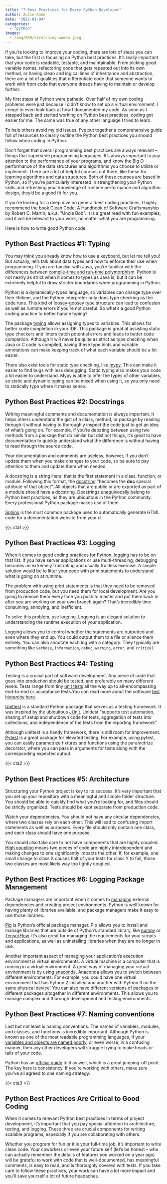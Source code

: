 ```yaml
---
title: "7 Best Practices for Every Python Developer"
author: Zulie Rane
date: "2022-01-04"
categories: 
  - "python"
images:
  - /img/800/stretching-women.jpeg
---
```


If you’re looking to improve your coding, there are lots of steps you can take, but the first is focusing on Python best practices. It’s really important that your code is readable, testable, and maintainable. From picking good variable names, refactoring code that gets repeated out into its own method, or having clean and logical lines of inheritance and abstraction, there are a lot of qualities that differentiate code that someone wants to work with from code that everyone dreads having to maintain or develop further. 

My first steps at Python were pathetic. Over half of my own coding problems were just because I didn’t know to set up a virtual environment. I cringe to even look back at how I documented my code. As soon as I stepped back and started working on Python best practices, coding got easier for me. The same was true of any other language I tried to learn.

To help others avoid my old issues, I’ve put together a comprehensive guide full of resources to clearly outline the Python best practices you should follow when coding in Python.

Don’t forget that overall programming best practices are always relevant – things that supersede programming languages. It’s always important to pay attention to the performance of your programs, and know the Big O performance of the data structures and algorithms you choose to utilize or implement. There are a lot of helpful courses out there, like these for [learning algorithms and data structures](https://boot.dev/tracks/algorithms-and-data-structures). Both of these courses are based in Python, so if you’re particularly interested in strengthening your Python skills and refreshing your knowledge of runtime performance and algorithm design, they’d be a good fit for you.

 If you’re looking for a deep dive on general best coding practices, I highly recommend the book Clean Code: A Handbook of Software Craftsmanship by Robert C. Martin, a.k.a. "Uncle Bob". It is a great read with fun examples, and it will be relevant to your work, no matter what you are programming.

Here is how to write good Python code.

## Python Best Practices #1: Typing

You may think you already know how to use a keyboard, but let me tell you! But actually, let’s talk about data types and how to enforce their use when programming. If you are familiar with Java, you’re familiar with the differences between [compile-time and run-time polymorphism](https://www.geeksforgeeks.org/difference-between-compile-time-and-run-time-polymorphism-in-java/). Python is not nearly as strict when it comes to types as Java is, but it can be extremely helpful to draw stricter boundaries when programming in Python.

Python is a dynamically-typed language, so variables can change type over their lifetime, and the Python interpreter only does type checking as the code runs. This kind of loosey-goosey type structure can lead to confusion as well as runtime errors if you’re not careful. So what’s a good Python coding practice to better handle typing?

The package [typing](https://docs.python.org/3/library/typing.html) allows assigning types to variables. This allows for better code completion in your IDE. This package is great at assisting static type checkers and linters catch potential errors and leads to better code completion. Although it will never be quite as strict as type checking when Java or C code is compiled, having these type hints and variable annotations can make keeping track of what each variable should be a lot easier.

There also exist tools for static type checking, like [mypy](http://mypy-lang.org/). This can make it easier to find bugs with less debugging. Static typing also makes your code a lot easier to understand. Mypy is able to infer the types of other variables, so static and dynamic typing can be mixed when using it, so you only need to statically type where it makes sense.

## Python Best Practices #2: Docstrings

Writing meaningful comments and documentation is always important. It helps others understand the gist of a class, method, or package by reading through it without having to thoroughly inspect the code just to get an idea of what’s going on. For example, if you’re debating between using two methods from a package that do similar but distinct things, it’s great to have documentation to quickly understand what the difference is without having to read through the source code. 

Your documentation and comments are useless, however, if you don’t update them when you make changes to your code, so be sure to pay attention to them and update them when needed.

A docstring is a string literal that is the first statement in a class, function, or module. Following this format, the [docstring](https://www.python.org/dev/peps/pep-0257/#what-is-a-docstring) "becomes the __doc__ special attribute of that object". All objects that are public or are exported as part of a module should have a docstring. Docstrings unequivocally belong to Python best practices, as they are ubiquitous in the Python community. Every professional Python package makes use of them.

[Sphinx](https://www.sphinx-doc.org/en/master/) is the most common package used to automatically generate HTML code for a documentation website from your d

{{< cta1 >}}

## Python Best Practices #3: Logging

When it comes to good coding practices for Python, logging has to be on that list. If you have server applications or use multi-threading, debugging becomes an extremely frustrating and usually fruitless exercise. A simple solution would be to litter your code with print statements to understand what is going on at runtime. 

The problem with using print statements is that they need to be removed from production code, but you need them for local development. Are you going to remove them every time you push to master and put them back in after you are working on your own branch again? That’s incredibly time consuming, annoying, and inefficient.

To solve this problem, use logging. Logging is an elegant solution to understanding the runtime execution of your application. 

Logging allows you to control whether the statements are outputted and even where they end up. You could output them to a file or silence them entirely. You can also annotate each log with a category. They typically are something like `verbose`, `information`, `debug`, `warning`, `error`, and `critical`.

## Python Best Practices #4: Testing

Testing is a crucial part of software development. Any piece of code that goes into production should be tested, and preferably on many different levels. Tests range from tiny [unit tests](/clean-code/writing-good-unit-tests-dont-mock-database-connections) all the way up to all-encompassing end-to-end or acceptance tests.You can read more about the software [test hierarchy here](https://www.softwaretestinggenius.com/simple-explanation-of-hierarchy-of-testing-levels/).

[Unittest](https://docs.python.org/3/library/unittest.html) is a standard Python package that serves as a testing framework. It was inspired by the ubiquitous [JUnit](https://junit.org/junit5/). Unittest "supports test automation, sharing of setup and shutdown code for tests, aggregation of tests into collections, and independence of the tests from the reporting framework"

Although unittest is a handy framework, there is still room for improvement. [Pytest](https://docs.pytest.org/en/6.2.x/) is a great package for elevated testing. For example, using pytest, you can easily parametrize fixtures and functions using the parametrize decorator, where you can pass in arguments for tests along with the corresponding expected output.

{{< cta2 >}}

## Python Best Practices #5: Architecture

Structuring your Python project is key to its success. It’s very important that you set up your repository with a meaningful and simple folder structure. You should be able to quickly find what you’re looking for, and files should be strictly organized. Tests should be kept separate from production code.

Watch your dependencies. You should not have any circular dependencies, where two classes rely on each other. This will lead to confusing import statements as well as purposes. Every file should only contain one class, and each class should have one purpose. 

You should also take care to not have components that are highly coupled. [High coupling](https://livebook.manning.com/book/code-like-a-pro/chapter-10/) means two pieces of code are highly interdependent and making changes to one significantly impacts the other. If, for example, one small change to class X causes half of your tests for class Y to fail, those two classes are most likely way too tightly coupled.

## Python Best Practices #6: Logging Package Management

Package managers are important when it comes to [managing](https://blog.idrsolutions.com/what-is-a-package-manager-and-why-should-you-use-one/) external dependencies and creating project environments. Python is well known for having plenty of libraries available, and package managers make it easy to use those libraries.

[Pip](https://pypi.org/project/pip/) is Python’s official package manager. Pip allows you to install and manage libraries that are outside of Python’s standard library, like [numpy](https://numpy.org/) or [TensorFlow](https://www.tensorflow.org/). It’s also great for managing the requirements for your scripts and applications, as well as uninstalling libraries when they are no longer in use.

Another important aspect of managing your application’s execution environment is virtual environments. A virtual machine is a computer that is running in a virtual environment. A great way of managing your virtual environment is by using [anaconda](https://conda.io/projects/conda/en/latest/user-guide/tasks/manage-environments.html). Anaconda allows you to switch between different environments. For example, you could have one virtual environment that has Python 2 installed and another with Python 3 on the same physical device! You can also have different versions of packages or different packages altogether in different environments. This allows you to manage complex and thorough development and testing environments.

## Python Best Practices #7: Naming conventions

Last but not least is naming conventions. The names of variables, modules, and classes, and functions is incredibly important. Although Python is known as one of the most readable programming languages, if your [variables and objects are named poorly](/clean-code/naming-variables), or even worse, in a confusing manner, then any other developers will struggle trying to make heads or tails of your code. 

Python has an [official guide](https://www.python.org/dev/peps/pep-0008/) to it as well, which is a great jumping-off point. The key here is consistency. If you’re working with others, make sure you’ve all agreed to one naming strategy.

{{< cta3 >}}

## Python Best Practices Are Critical to Good Coding

When it comes to relevant Python best practices in terms of project development, it’s important that you pay special attention to architecture, testing, and logging. These three are crucial components for writing scalable programs, especially if you are collaborating with others.

Whether you program for fun or it is your full-time job, it’s important to write clean code. Your coworkers or even your future self (let’s be honest – who can actually remember the details of features you worked on a year ago) will be grateful to work with code that is well-documented, has meaningful comments, is easy to read, and is thoroughly covered with tests. If you take care to follow these practices, your work can have a lot more impact and you’ll save yourself a lot of future headaches.
